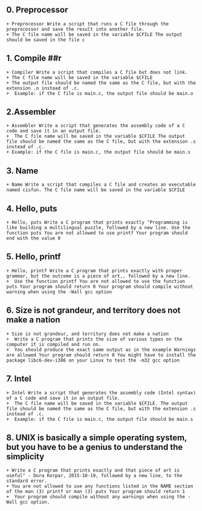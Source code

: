 ## 0.  Preprocessor ##
	+ Preprocessor Write a script that runs a C file through the preprocessor and save the result into another file.
	+ The C file name will be saved in the variable $CFILE The output should be saved in the file c

## 1. Compile ##r
	+ Compiler Write a script that compiles a C file but does not link. 		
	+ The C file name will be saved in the variable $CFILE 
	+ The output file should be named the same as the C file, but with the extension .o instead of .c.
	+  Example: if the C file is main.c, the output file should be main.o

## 2.Assembler ## 
	+ Assembler Write a script that generates the assembly code of a C code and save it in an output file.
	+  The C file name will be saved in the variable $CFILE The output file should be named the same as the C file, but with the extension .s instead of .c. 
	+ Example: if the C file is main.c, the output file should be main.s

## 3.  Name ##
	+ Name Write a script that compiles a C file and creates an executable named cisfun. The C file name will be saved in the variable $CFILE

## 4. Hello, puts ##
	+ Hello, puts Write a C program that prints exactly "Programming is like building a multilingual puzzle, followed by a new line. Use the function puts You are not allowed to use printf Your program should end with the value 0

## 5.  Hello, printf ##
	+ Hello, printf Write a C program that prints exactly with proper grammar, but the outcome is a piece of art,, followed by a new line.
	+  Use the function printf You are not allowed to use the function puts Your program should return 0 Your program should compile without warning when using the -Wall gcc option

## 6. Size is not grandeur, and territory does not make a nation ##
	+ Size is not grandeur, and territory does not make a nation
	+  Write a C program that prints the size of various types on the computer it is compiled and run on.
	+  You should produce the exact same output as in the example Warnings are allowed Your program should return 0 You might have to install the package libc6-dev-i386 on your Linux to test the -m32 gcc option

## 7. Intel ##
	+ Intel Write a script that generates the assembly code (Intel syntax) of a C code and save it in an output file.
	+  The C file name will be saved in the variable $CFILE. The output file should be named the same as the C file, but with the extension .s instead of .c.
	+  Example: if the C file is main.c, the output file should be main.s

## 8. UNIX is basically a simple operating system, but you have to be a genius to understand the simplicity ##
	+ Write a C program that prints exactly and that piece of art is useful" - Dora Korpar, 2015-10-19, followed by a new line, to the standard error. 
	+ You are not allowed to use any functions listed in the NAME section of the man (3) printf or man (3) puts Your program should return 1
	+  Your program should compile without any warnings when using the -Wall gcc option.
